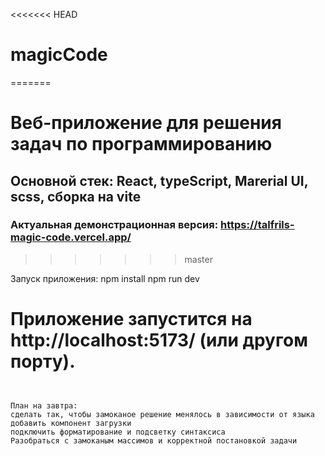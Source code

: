 <<<<<<< HEAD
# magicCode
=======
# Веб-приложение для решения задач по программированию

## Основной стек: React, typeScript, Marerial UI, scss, сборка на vite

### Актуальная демонстрационная версия: https://talfrils-magic-code.vercel.app/
>>>>>>> master

Запуск приложения:
npm install
npm run dev

# Приложение запустится на http://localhost:5173/ (или другом порту).
```


План на завтра:
сделать так, чтобы замоканое решение менялось в зависимости от языка
добавить компонент загрузки
подключить форматирование и подсветку синтаксиса
Разобраться с замоканым массимов и корректной постановкой задачи